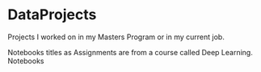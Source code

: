 # DataProjects
Projects I worked on in my Masters Program or in my current job.

Notebooks titles as Assignments are from a course called Deep Learning. 
Notebooks 
